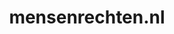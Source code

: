 ---
layout: post
title:  "mensenrechten.nl"
internal_url:  "/dutchgov/mensenrechten.nl.html"
categories: dutchgov
---